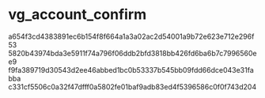vg_account_confirm
==================
a654f3cd4383891ec6b154f8f664a1a3a02ac2d54001a9b72e623e712e296f53
5820b43974bda3e5911f74a796f06ddb2bfd3818bb426fd6ba6b7c7996560ee9
f9fa389719d30543d2ee46abbed1bc0b53337b545bb09fdd66dce043e31fabba
c331cf5506c0a32f47dfff0a5802fe01baf9adb83ed4f5396586c0f0f743d204
